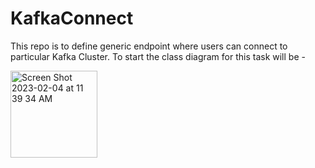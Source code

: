 # KafkaConnect

This repo is to define generic endpoint where users can connect to particular Kafka Cluster. To start the class diagram for this task will be -

<img width="139" alt="Screen Shot 2023-02-04 at 11 39 34 AM" src="https://user-images.githubusercontent.com/123852517/216786610-09a66248-c665-4c77-b6e8-0dad65531097.png">
